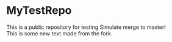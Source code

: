 # MyTestRepo
This is a public repository for testing
Simulate merge to master!
<br />
This is some new text made from the fork